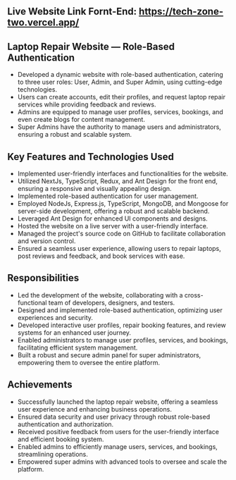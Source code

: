 ## Live Website Link Fornt-End: https://tech-zone-two.vercel.app/

## Laptop Repair Website — Role-Based Authentication
* Developed a dynamic website with role-based authentication, catering to three user roles: User, Admin, and Super Admin, using cutting-edge technologies.
* Users can create accounts, edit their profiles, and request laptop repair services while providing feedback and reviews.
* Admins are equipped to manage user profiles, services, bookings, and even create blogs for content management.
* Super Admins have the authority to manage users and administrators, ensuring a robust and scalable system.

## Key Features and Technologies Used

* Implemented user-friendly interfaces and functionalities for the website.
* Utilized NextJs, TypeScript, Redux, and Ant Design for the front end, ensuring a responsive and visually appealing design.
* Implemented role-based authentication for user management.
* Employed NodeJs, Express.js, TypeScript, MongoDB, and Mongoose for server-side development, offering a robust and scalable backend.
* Leveraged Ant Design for enhanced UI components and designs.
* Hosted the website on a live server with a user-friendly interface.
* Managed the project's source code on GitHub to facilitate collaboration and version control.
* Ensured a seamless user experience, allowing users to repair laptops, post reviews and feedback, and book services with ease.

## Responsibilities

* Led the development of the website, collaborating with a cross-functional team of developers, designers, and testers.
* Designed and implemented role-based authentication, optimizing user experiences and security.
* Developed interactive user profiles, repair booking features, and review systems for an enhanced user journey.
* Enabled administrators to manage user profiles, services, and bookings, facilitating efficient system management.
* Built a robust and secure admin panel for super administrators, empowering them to oversee the entire platform.

## Achievements

* Successfully launched the laptop repair website, offering a seamless user experience and enhancing business operations.
* Ensured data security and user privacy through robust role-based authentication and authorization.
* Received positive feedback from users for the user-friendly interface and efficient booking system.
* Enabled admins to efficiently manage users, services, and bookings, streamlining operations.
* Empowered super admins with advanced tools to oversee and scale the platform.
